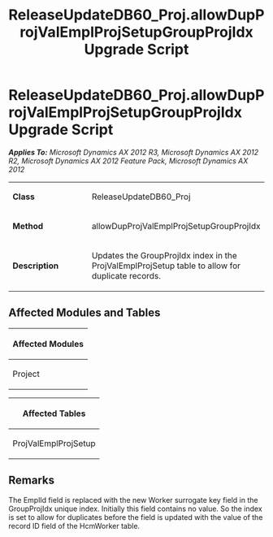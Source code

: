 ﻿---
title: ReleaseUpdateDB60_Proj.allowDupProjValEmplProjSetupGroupProjIdx Upgrade Script
TOCTitle: ReleaseUpdateDB60_Proj.allowDupProjValEmplProjSetupGroupProjIdx Upgrade Script
ms:assetid: cd6b216e-4f67-99b5-0625-7f2ebf65896f
ms:mtpsurl: https://msdn.microsoft.com/en-us/library/JJ719729(v=AX.60)
ms:contentKeyID: 49711295
ms.date: 05/18/2015
mtps_version: v=AX.60
---

# ReleaseUpdateDB60\_Proj.allowDupProjValEmplProjSetupGroupProjIdx Upgrade Script 


_**Applies To:** Microsoft Dynamics AX 2012 R3, Microsoft Dynamics AX 2012 R2, Microsoft Dynamics AX 2012 Feature Pack, Microsoft Dynamics AX 2012_

<table>
<colgroup>
<col style="width: 50%" />
<col style="width: 50%" />
</colgroup>
<tbody>
<tr class="odd">
<td><p><strong>Class</strong></p></td>
<td><p>ReleaseUpdateDB60_Proj</p></td>
</tr>
<tr class="even">
<td><p><strong>Method</strong></p></td>
<td><p>allowDupProjValEmplProjSetupGroupProjIdx</p></td>
</tr>
<tr class="odd">
<td><p><strong>Description</strong></p></td>
<td><p>Updates the GroupProjIdx index in the ProjValEmplProjSetup table to allow for duplicate records.</p></td>
</tr>
</tbody>
</table>


## Affected Modules and Tables

<table>
<colgroup>
<col style="width: 100%" />
</colgroup>
<thead>
<tr class="header">
<th><p>Affected Modules</p></th>
</tr>
</thead>
<tbody>
<tr class="odd">
<td><p>Project</p></td>
</tr>
</tbody>
</table>


<table>
<colgroup>
<col style="width: 100%" />
</colgroup>
<thead>
<tr class="header">
<th><p>Affected Tables</p></th>
</tr>
</thead>
<tbody>
<tr class="odd">
<td><p>ProjValEmplProjSetup</p></td>
</tr>
</tbody>
</table>


## Remarks

The EmplId field is replaced with the new Worker surrogate key field in the GroupProjIdx unique index. Initially this field contains no value. So the index is set to allow for duplicates before the field is updated with the value of the record ID field of the HcmWorker table.

  


